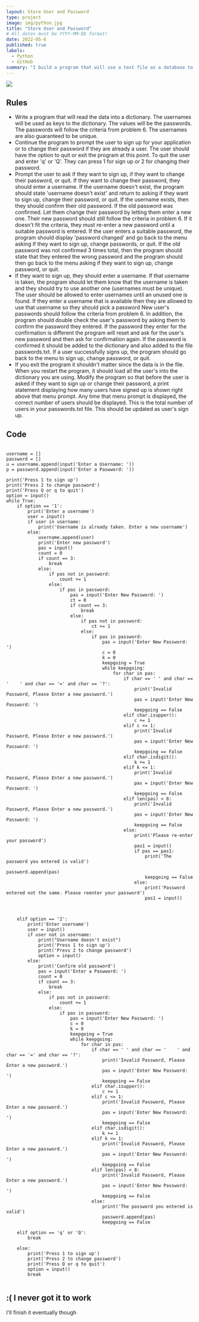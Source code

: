 ```yaml
---
layout: Store User and Password
type: project
image: img/python.jpg
title: "Store User and Password"
# All dates must be YYYY-MM-DD format!
date: 2022-05-6
published: true
labels:
  - Python
  - GitHub
summary: "I build a program that will use a text file as a database to store username and password."
---
```

<img class="img-fluid" src="../img/python.jpg">

<h2> Rules </h2>
<ul>
  <li> 
    Write a program that will read the data into a dictionary. The usernames will be used as keys to the dictionary. The    
    values will be the passwords. The passwords will follow the criteria from problem 6. The usernames are also guaranteed to 
    be unique.
  </li>
    <li> 
      Continue the program to prompt the user to sign up for your application or to change their password if they are already a user. The user should have the option to quit or exit the program at this point. To quit the user and enter 'q' or 'Q'. They can press 1 for sign up or 2 for changing their password.
    </li>
  <li>
    Prompt the user to ask if they want to sign up, if they want to change their password, or quit. If they want to change their password, they should enter a username. If the username doesn't exist, the program should state 'username doesn't exist' and return to asking if they want to sign up, change their password, or quit. If the username exists, then they should confirm their old password. If the old password was confirmed. Let them change their password by letting them enter a new one. Their new password should still follow the criteria in problem 6. If it doesn't fit the criteria, they must re-enter a new password until a suitable password is entered. If the user enters a suitable password, the program should display
'password changed' and go back to the menu asking if they want to sign up, change passwords, or quit. If the old password was not confirmed 3 times total, then the program should state that they entered the wrong password and the program should then go back to the menu asking if they want to sign up, change password, or quit.
  </li>
  <li>
    If they want to sign up, they should enter a username. If that username is taken, the program should let them know that the username is taken and they should try to use another one (usernames must be unique). The user should be allowed to enter usernames until an unused one is found. If they enter a username that is available then they are allowed to use that
username so they should pick a password New user's passwords should follow the criteria from problem 6. In addition, the
program should double check the user's password by asking them to confirm the
password they entered. If the password they enter for the confirmation is different the program will reset and ask for the user's new password and then ask for confirmation again. If the password is confirmed it should be added to the dictionary and also added to the file passwords.txt. If a user successfully signs up, the program should go back to the menu to sign
up, change password, or quit.
  </li>
  <li>
    If you exit the program it shouldn't matter since the data is in the file. When you restart the program, it should load all the user's into the dictionary you are using. Modify the program so that before the user is asked if they want to sign up or change their password, a print statement displaying how many users have signed up is shown right above that menu prompt. Any time that menu prompt is displayed, the correct number of users should be displayed. This is the total number of users in your passwords.txt file. This should be updated as user's sign up.
  </li>
</ul>

<h2> Code </h2>

<pre>
  <code>
username = []
password = []
u = username.append(input('Enter a Username: '))
p = password.append(input('Enter a Paswword: '))

print('Press 1 to sign up')
print('Press 2 to change password')
print('Press Q or q to quit')
option = input()
while True:
    if option == '1':
        print('Enter a username')
        user = input()
        if user in username:
            print('Username is already taken. Enter a new username')
        else:
            username.append(user)
            print('Enter new password')
            pas = input()
            count = 0
            if count == 3:
                break
            else:
                if pas not in password:
                    count += 1
                else:
                    if pas in password:
                        pas = input('Enter New Password: ')
                        ct = 0
                        if count == 3:
                            break
                        else:
                            if pas not in password:
                                ct += 1
                            else:
                                if pas in password:
                                    pas = input('Enter New Password: ')
                                    c = 0
                                    k = 0
                                    keepgoing = True
                                    while keepgoing:
                                        for char in pas:
                                            if char == ' ' and char == '    ' and char == '=' and char == '?':
                                                print('Invalid Password, Please Enter a new password.')
                                                pas = input('Enter New Password: ')
                                                keepgoing == False
                                            elif char.isupper():
                                                c += 1
                                            elif c <= 1:
                                                print('Invalid Password, Please Enter a new password.')
                                                pas = input('Enter New Password: ')
                                                keepgoing == False
                                            elif char.isdigit():
                                                k += 1
                                            elif k <= 1:
                                                print('Invalid Password, Please Enter a new password.')
                                                pas = input('Enter New Password: ')
                                                keepgoing == False
                                            elif len(pas) < 8:
                                                print('Invalid Password, Please Enter a new password.')
                                                pas = input('Enter New Password: ')
                                                keepgoing == False
                                            else:
                                                print('Please re-enter your password')
                                                pas1 = input()
                                                if pas == pas1:
                                                    print('The password you entered is valid')
                                                    password.append(pas)  
                                                    keepgoing == False
                                                else:
                                                    print('Password entered not the same. Please reenter your password')
                                                    pas1 = input()
            
        

    elif option == '2':
        print('Enter username')
        user = input()
        if user not in username:
            print("Username doesn't exist")
            print('Press 1 to sign up')
            print('Press 2 to change password')
            option = input()
        else:
            print('Confirm old password')
            pas = input('Enter a Paswword: ')
            count = 0
            if count == 3:
                break
            else:
                if pas not in password:
                    count += 1
                else:
                    if pas in password:
                        pas = input('Enter New Password: ')
                        c = 0
                        k = 0
                        keepgoing = True
                        while keepgoing:
                            for char in pas:
                                if char == ' ' and char == '    ' and char == '=' and char == '?':
                                    print('Invalid Password, Please Enter a new password.')
                                    pas = input('Enter New Password: ')
                                    keepgoing == False
                                elif char.isupper():
                                    c += 1
                                elif c <= 1:
                                    print('Invalid Password, Please Enter a new password.')
                                    pas = input('Enter New Password: ')
                                    keepgoing == False
                                elif char.isdigit():
                                    k += 1
                                elif k <= 1:
                                    print('Invalid Password, Please Enter a new password.')
                                    pas = input('Enter New Password: ')
                                    keepgoing == False
                                elif len(pas) < 8:
                                    print('Invalid Password, Please Enter a new password.')
                                    pas = input('Enter New Password: ')
                                    keepgoing == False
                                else:                                    
                                    print('The password you entered is valid') 
                                    password.append(pas) 
                                    keepgoing == False
            
    elif option == 'q' or 'Q':
        break

    else:
        print('Press 1 to sign up')
        print('Press 2 to change password')
        print('Press Q or q to quit')
        option = input()
        break
  </code>
</pre>
<h2> :( I never got it to work </h2>
I'll finish it eventually though

